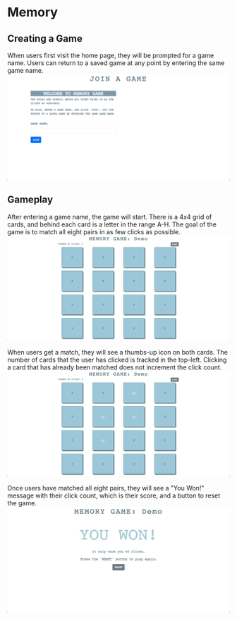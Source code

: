 # Memory

## Creating a Game
When users first visit the home page, they will be prompted for a game name. 
Users can return to a saved game at any point by entering the same game name. 
![homepage](screenshots/homepage.png)


## Gameplay
After entering a game name, the game will start. There is a 4x4 grid of cards, 
and behind each card is a letter in the range A-H. The goal of the game is to 
match all eight pairs in as few clicks as possible. 
![new game](screenshots/new-game.png)

When users get a match, they will see a thumbs-up icon on both cards. The 
number of cards that the user has clicked is tracked in the top-left. Clicking 
a card that has already been matched does not increment the click count. 
![mid game](screenshots/mid-game.png)

Once users have matched all eight pairs, they will see a "You Won!" message 
with their click count, which is their score, and a button to reset the game. 
![winner page](screenshots/winner.png)

